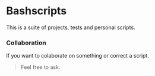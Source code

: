 
# Bashscripts

This is a suite of projects, tests and personal scripts.

### Collaboration

If you want to colaborate on something or correct a script.
> Feel free to ask.
